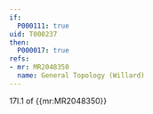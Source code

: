 ```yaml
---
if:
  P000111: true
uid: T000237
then:
  P000017: true
refs:
- mr: MR2048350
  name: General Topology (Willard)
---
```

17I.1 of {{mr:MR2048350}}
